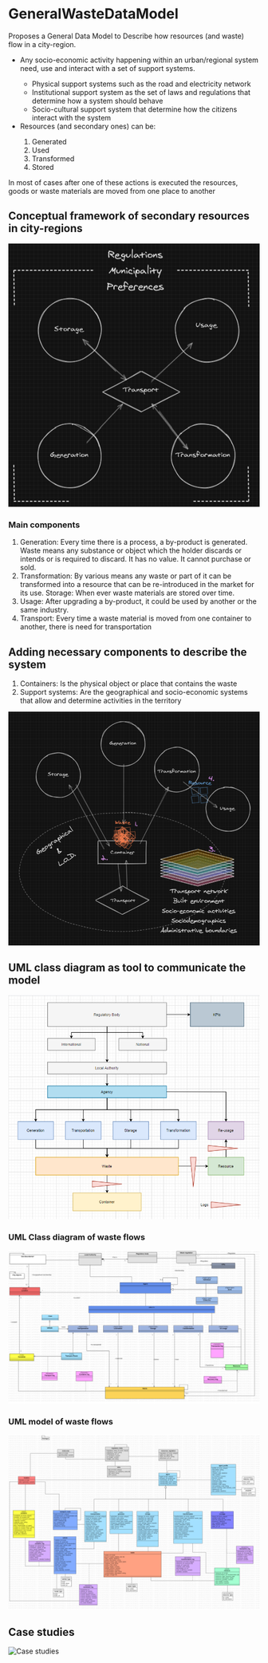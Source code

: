 # GeneralWasteDataModel
<p>Proposes a General Data Model to Describe how resources (and waste) flow in a city-region.</p>

<ul>
<li>Any socio-economic activity happening within an urban/regional system need, use and interact with a set of support systems.</li>
  <ul>
  <li>Physical support systems such as the road and electricity network</li>
  <li>Institutional support system as the set of laws and regulations that determine how a system should behave</li>
  <li>Socio-cultural support system that determine how the citizens interact with the system</li>
  </ul>
</li>
<li>Resources (and secondary ones) can be:</li>
  <ol>
  <li>Generated</li>
  <li>Used</li>
  <li>Transformed</li>
  <li>Stored</li>
  </ol> 
</ul> 
In most of cases after one of these actions is executed the resources, goods or waste materials are moved from one place to another


## Conceptual framework of secondary resources in city-regions
![ConceptualModel](https://github.com/Urban-JonathanCohen/GeneralWasteDataModel/blob/main/Conceptual/concept1.PNG)

### Main components

<ol>
<li>Generation: Every time there is a process, a by-product is generated. Waste means any substance or object which the holder discards or intends or is required to discard. It has no value. It cannot purchase or sold.</li>
<li>Transformation: By various means any waste or part of it can be transformed into a resource that can be re-introduced in the market for its use.
Storage: When ever waste materials are stored over time. </li>
<li>Usage: After upgrading a by-product, it could be used by another or the same industry.</li>
<li>
Transport: Every time a waste material is moved from one container to another, there is need for transportation</li>
</ol> 


## Adding necessary components to describe the system

<ol>
<li>Containers: Is the physical object or place that contains the waste</li>
<li>Support systems: Are the geographical and socio-economic systems that allow and determine activities in the territory</li>
</ol> 

![ConceptualModel](https://github.com/Urban-JonathanCohen/GeneralWasteDataModel/blob/main/Conceptual/concept2.PNG)



## UML class diagram as tool to communicate the model
![Modeltoplvel](https://github.com/Urban-JonathanCohen/GeneralWasteDataModel/blob/main/TopLevelModel/General.png)



### UML Class diagram of waste flows
![Modeltoplvel](https://github.com/Urban-JonathanCohen/GeneralWasteDataModel/blob/main/TopLevelModel/TopLevel.png)


### UML model of waste flows
![Model](https://github.com/Urban-JonathanCohen/GeneralWasteDataModel/blob/main/TopLevelModel/GWFS.png)



## Case studies
![Case studies](https://github.com/Urban-JonathanCohen/GeneralWasteDataModel/tree/main/CaseStudies)
